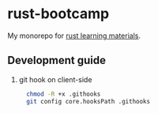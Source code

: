# rust-bootcamp

My monorepo for [rust learning materials](https://github.com/tyr-rust-bootcamp).

## Development guide

1. git hook on client-side

    ```bash
      chmod -R +x .githooks
      git config core.hooksPath .githooks
    ```
